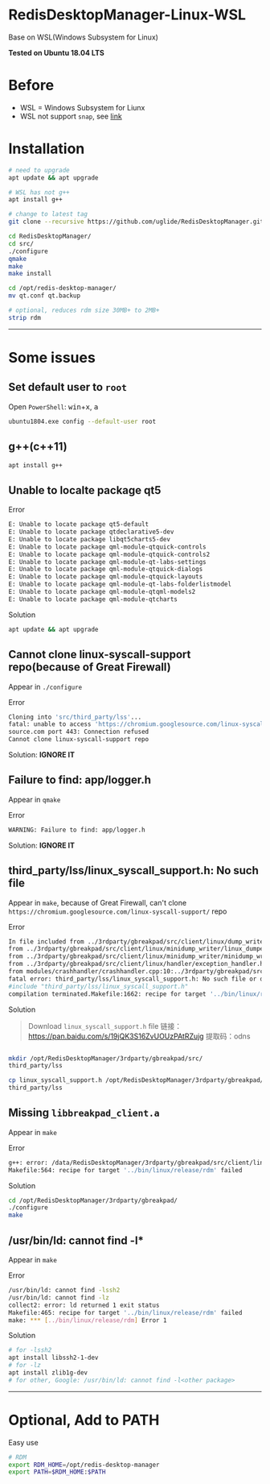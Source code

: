 
# RedisDesktopManager-Linux-WSL
Base on WSL(Windows Subsystem for Linux)

**Tested on Ubuntu 18.04 LTS**

# Before
- WSL = Windows Subsystem for Liunx
- WSL not support `snap`, see [link](https://forum.snapcraft.io/t/windows-subsystem-for-linux/216/10#post_10)

# Installation

```bash
# need to upgrade
apt update && apt upgrade

# WSL has not g++
apt install g++

# change to latest tag
git clone --recursive https://github.com/uglide/RedisDesktopManager.git -b 0.9.8

cd RedisDesktopManager/
cd src/
./configure
qmake
make
make install

cd /opt/redis-desktop-manager/
mv qt.conf qt.backup

# optional, reduces rdm size 30MB+ to 2MB+
strip rdm
```

---

# Some issues
## Set default user to `root`
Open `PowerShell`: <kbd>win</kbd>+<kbd>x</kbd>, <kbd>a</kbd>
```bash
ubuntu1804.exe config --default-user root
```

## g++(c++11)
```bash
apt install g++
```

## Unable to localte package qt5
Error
```bash
E: Unable to locate package qt5-default
E: Unable to locate package qtdeclarative5-dev
E: Unable to locate package libqt5charts5-dev
E: Unable to locate package qml-module-qtquick-controls
E: Unable to locate package qml-module-qtquick-controls2
E: Unable to locate package qml-module-qt-labs-settings
E: Unable to locate package qml-module-qtquick-dialogs
E: Unable to locate package qml-module-qtquick-layouts
E: Unable to locate package qml-module-qt-labs-folderlistmodel
E: Unable to locate package qml-module-qtqml-models2
E: Unable to locate package qml-module-qtcharts
```
Solution
```bash
apt update && apt upgrade
```

## Cannot clone linux-syscall-support repo(because of Great Firewall)
Appear in `./configure`

Error
```bash
Cloning into 'src/third_party/lss'...
fatal: unable to access 'https://chromium.googlesource.com/linux-syscall-support/': Failed to connect to chromium.google
source.com port 443: Connection refused
Cannot clone linux-syscall-support repo
```
Solution: **IGNORE IT**

## Failure to find: app/logger.h
Appear in `qmake`

Error
```bash
WARNING: Failure to find: app/logger.h
```

Solution: **IGNORE IT**

## third_party/lss/linux_syscall_support.h: No such file
Appear in `make`, because of Great Firewall, can't clone `https://chromium.googlesource.com/linux-syscall-support/` repo

Error
```bash
In file included from ../3rdparty/gbreakpad/src/client/linux/dump_writer_common/thread_info.h:37:0,                 
from ../3rdparty/gbreakpad/src/client/linux/minidump_writer/linux_dumper.h:51,                 
from ../3rdparty/gbreakpad/src/client/linux/minidump_writer/minidump_writer.h:41,                 
from ../3rdparty/gbreakpad/src/client/linux/handler/exception_handler.h:42,                 
from modules/crashhandler/crashhandler.cpp:10:../3rdparty/gbreakpad/src/common/memory_allocator.h:50:10: 
fatal error: third_party/lss/linux_syscall_support.h: No such file or directory 
#include "third_party/lss/linux_syscall_support.h"          
compilation terminated.Makefile:1662: recipe for target '../bin/linux/release/obj/crashhandler.o' failedmake: *** [../bin/linux/release/obj/crashhandler.o] Error 1
```

Solution
> Download `linux_syscall_support.h` file 
> 链接：https://pan.baidu.com/s/19jQK3S16ZvUOUzPAtRZujg 
> 提取码：odns
```bash

mkdir /opt/RedisDesktopManager/3rdparty/gbreakpad/src/
third_party/lss

cp linux_syscall_support.h /opt/RedisDesktopManager/3rdparty/gbreakpad/src/
third_party/lss
```



## Missing `libbreakpad_client.a`
Appear in `make`

Error
```bash
g++: error: /data/RedisDesktopManager/3rdparty/gbreakpad/src/client/linux/libbreakpad_client.a: No such file or directory
Makefile:564: recipe for target '../bin/linux/release/rdm' failed
```
Solution
```bash
cd /opt/RedisDesktopManager/3rdparty/gbreakpad/
./configure
make
```

## /usr/bin/ld: cannot find -l*
Appear in `make`

Error
```bash
/usr/bin/ld: cannot find -lssh2
/usr/bin/ld: cannot find -lz
collect2: error: ld returned 1 exit status
Makefile:465: recipe for target '../bin/linux/release/rdm' failed
make: *** [../bin/linux/release/rdm] Error 1
```
Solution
```bash
# for -lssh2
apt install libssh2-1-dev
# for -lz
apt install zlib1g-dev
# for other, Google: /usr/bin/ld: cannot find -l<other package>
```


---

# Optional, Add to PATH
Easy use
```bash
# RDM
export RDM_HOME=/opt/redis-desktop-manager
export PATH=$RDM_HOME:$PATH
```



